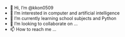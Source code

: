 - 👋 Hi, I’m @kkon0509
- 👀 I’m interested in computer and artificial intelligence
- 🌱 I’m currently learning school subjects and Python
- 💞️ I’m looking to collaborate on ...
- 📫 How to reach me ...

<!---
kkon0509/kkon0509 is a ✨ special ✨ repository because its `README.md` (this file) appears on your GitHub profile.
You can click the Preview link to take a look at your changes.
--->

